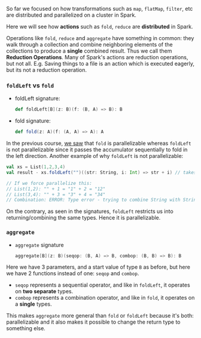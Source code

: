 So far we focused on how transformations such as `map`, `flatMap`, `filter`, etc are distributed and parallelized on a cluster in Spark.

Here we will see how **actions** such as `fold`, `reduce` are **distributed** in Spark.

Operations like `fold`, `reduce` and `aggregate` have something in common: they walk through a collection and combine neighboring elements of the collections to produce a **single** combined result. Thus we call them **Reduction Operations**. Many of Spark's actions are reduction operations, but not all. E.g. Saving things to a file is an action which is executed eagerly, but its not a reduction operation.

### `foldLeft` vs `fold`

* foldLeft signature: 
    ```scala
    def foldLeft[B](z: B)(f: (B, A) => B): B
    ```
* fold signature: 
    ```scala
    def fold(z: A)(f: (A, A) => A): A
    ```

In the previous course, [we saw](https://github.com/rohitvg/scala-parallel-programming-3/wiki/Data-Parallel-Operations) that `fold` is parallelizable whereas `foldLeft` is not parallelizable since it passes the accumulator sequentially to fold in the left direction. Another example of why `foldLeft` is not parallelizable:

```scala
val xs = List(1,2,3,4)
val result - xs.foldLeft("")((str: String, i: Int) => str + i) // takes in a string accumulator, and combines it with an int to return a string..

// If we force parallelize this:
// List(1,2): "" + 1 = "1" + 2 = "12"
// List(3,4): "" + 3 = "3" + 4 = "34"
// Combination: ERROR: Type error - trying to combine String with String!
```

On the contrary, as seen in the signatures, `foldLeft` restricts us into returning/combining the same types. Hence it is parallelizable.

### `aggregate`

* `aggregate` signature
    ```scala
    aggregate[B](z: B)(seqop: (B, A) => B, combop: (B, B) => B): B
    ```
Here we have 3 parameters, and a start value of type `B` as before, but here we have 2 functions instead of one: `seqop` and `combop`.

* `seqop` represents a sequential operator, and like in `foldLeft`, it operates on **two separate** types. 
* `combop` represents a combination operator, and like in `fold`, it operates on a **single** types.

This makes `aggregate` more general than `fold` or `foldLeft` because it's both: parallelizable and it also makes it possible to change the return type to something else. 
